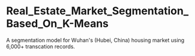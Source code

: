 # Real_Estate_Market_Segmentation_Based_On_K-Means
A segmentation model for Wuhan's (Hubei, China) housing market using 6,000+ transcation records.

